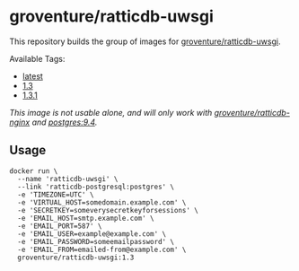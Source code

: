# groventure/ratticdb-uwsgi

This repository builds the group of images for
[groventure/ratticdb-uwsgi](https://hub.docker.com/r/groventure/ratticdb-uwsgi/).

Available Tags:
+ [latest](https://github.com/groventure/docker-ratticdb-uwsgi/tree/latest)
+ [1.3](https://github.com/groventure/docker-ratticdb-uwsgi/tree/1.3)
+ [1.3.1](https://github.com/groventure/docker-ratticdb-uwsgi/tree/1.3.1)

*This image is not usable alone, and will only work with
[groventure/ratticdb-nginx](https://hub.docker.com/r/groventure/ratticdb-nginx/)
and [postgres:9.4](https://hub.docker.com/_/postgres/).*

## Usage

```shell
docker run \
  --name 'ratticdb-uwsgi' \
  --link 'ratticdb-postgresql:postgres' \
  -e 'TIMEZONE=UTC' \
  -e 'VIRTUAL_HOST=somedomain.example.com' \
  -e 'SECRETKEY=someverysecretkeyforsessions' \
  -e 'EMAIL_HOST=smtp.example.com' \
  -e 'EMAIL_PORT=587' \
  -e 'EMAIL_USER=example@example.com' \
  -e 'EMAIL_PASSWORD=someemailpassword' \
  -e 'EMAIL_FROM=emailed-from@example.com' \
  groventure/ratticdb-uwsgi:1.3
```

